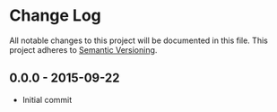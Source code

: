 # Change Log
All notable changes to this project will be documented in this file.
This project adheres to [Semantic Versioning](http://semver.org/).


## 0.0.0 - 2015-09-22
- Initial commit

